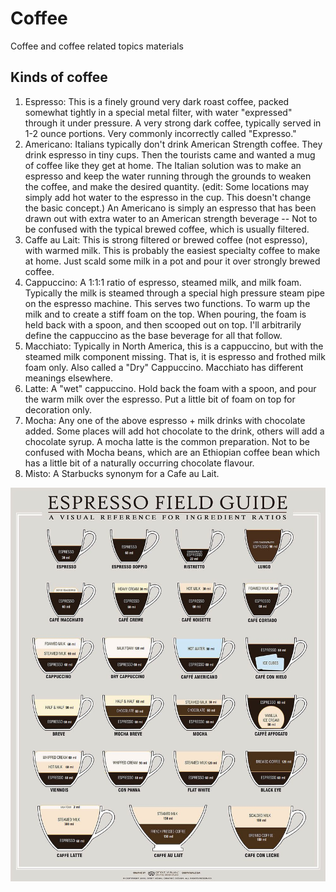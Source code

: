 # Coffee

Coffee and coffee related topics materials



## Kinds of coffee
1. Espresso: This is a finely ground very dark roast coffee, packed somewhat tightly in a special metal filter, with water "expressed" through it under pressure. A very strong dark coffee, typically served in 1-2 ounce portions. Very commonly incorrectly called "Expresso."
2. Americano: Italians typically don't drink American Strength coffee. They drink espresso in tiny cups. Then the tourists came and wanted a mug of coffee like they get at home. The Italian solution was to make an espresso and keep the water running through the grounds to weaken the coffee, and make the desired quantity. (edit: Some locations may simply add hot water to the espresso in the cup. This doesn't change the basic concept.) An Americano is simply an espresso that has been drawn out with extra water to an American strength beverage -- Not to be confused with the typical brewed coffee, which is usually filtered.
3. Caffe au Lait: This is strong filtered or brewed coffee (not espresso), with warmed milk. This is probably the easiest specialty coffee to make at home. Just scald some milk in a pot and pour it over strongly brewed coffee.
4. Cappuccino: A 1:1:1 ratio of espresso, steamed milk, and milk foam. Typically the milk is steamed through a special high pressure steam pipe on the espresso machine. This serves two functions. To warm up the milk and to create a stiff foam on the top. When pouring, the foam is held back with a spoon, and then scooped out on top. I'll arbitrarily define the cappuccino as the base beverage for all that follow.
5. Macchiato: Typically in North America, this is a cappuccino, but with the steamed milk component missing. That is, it is espresso and frothed milk foam only. Also called a "Dry" Cappuccino. Macchiato has different meanings elsewhere.
6. Latte: A "wet" cappuccino. Hold back the foam with a spoon, and pour the warm milk over the espresso. Put a little bit of foam on top for decoration only.
7. Mocha: Any one of the above espresso + milk drinks with chocolate added. Some places will add hot chocolate to the drink, others will add a chocolate syrup. A mocha latte is the common preparation. Not to be confused with Mocha beans, which are an Ethiopian coffee bean which has a little bit of a naturally occurring chocolate flavour.
8. Misto: A Starbucks synonym for a Cafe au Lait.

![Image of Yaktocat](./coffee.jpg)